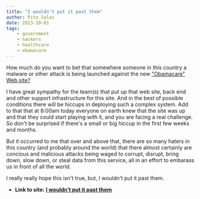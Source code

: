 ```yaml
---
title: "I wouldn’t put it past them"
author: Pito Salas
date: 2013-10-01
tags:
    - government
    - hackers
    - healthcare
    - obamacare
---
```


How much do you want to bet that somewhere someone in this country a malware
or other attack is being launched against the new ["Obamacare" Web
site?](<http://www.healthcare.gov>)

I have great sympathy for the team(s) that put up that web site, back end and
other support infrastructure for this site. And in the best of possible
conditions there will be hiccups in deploying such a complex system. Add to
that that at 8:00am today everyone on earth knew that the site was up and that
they could start playing with it, and you are facing a real challenge. So
don't be surprised if there's a small or big hiccup in the first few weeks and
months.

But it occurred to me that over and above that, there are so many haters in
this country (and probably around the world) that there almost certainly are
concious and malicious attacks being waged to corrupt, disrupt, bring down,
slow down, or steal data from this service, all in an effort to embarass us in
front of all the world.

I really really hope this isn't true, but, I wouldn't put it past them.


* **Link to site:** **[I wouldn’t put it past them](None)**
